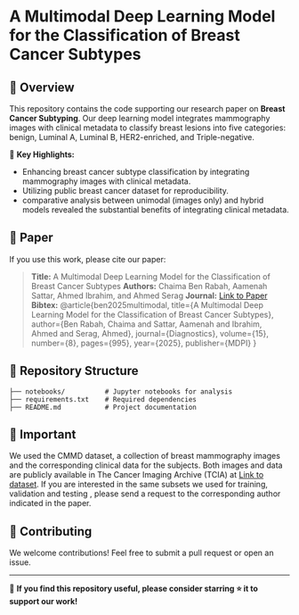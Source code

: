 # A Multimodal Deep Learning Model for the Classification of Breast Cancer Subtypes


## 📝 Overview

This repository contains the code supporting our research paper on **Breast Cancer Subtyping**. Our deep learning model integrates mammography images with clinical metadata to classify breast lesions into five categories: benign, Luminal A, Luminal B, HER2-enriched, and Triple-negative.

🔬 **Key Highlights:**
- Enhancing breast cancer subtype classification by integrating mammography images with clinical metadata.
- Utilizing public breast cancer dataset for reproducibility.
- comparative analysis between unimodal (images only) and hybrid models revealed the substantial benefits of integrating clinical metadata.

## 📄 Paper
If you use this work, please cite our paper:
> **Title:** A Multimodal Deep Learning Model for the Classification of Breast Cancer Subtypes
> **Authors:** Chaima Ben Rabah, Aamenah Sattar, Ahmed Ibrahim, and Ahmed Serag
> **Journal:** [Link to Paper]([https://your-paper-link.com](https://www.mdpi.com/2075-4418/15/8/995))
> **Bibtex:**
@article{ben2025multimodal,
  title={A Multimodal Deep Learning Model for the Classification of Breast Cancer Subtypes},
  author={Ben Rabah, Chaima and Sattar, Aamenah and Ibrahim, Ahmed and Serag, Ahmed},
  journal={Diagnostics},
  volume={15},
  number={8},
  pages={995},
  year={2025},
  publisher={MDPI}
}

## 📂 Repository Structure
```
├── notebooks/          # Jupyter notebooks for analysis
├── requirements.txt    # Required dependencies
├── README.md           # Project documentation
```

## 🚀 Important

We used the CMMD dataset, a collection of breast mammography images and the corresponding clinical data for the subjects. Both images and data are publicly available in The Cancer Imaging Archive (TCIA) at [Link to dataset](https://www.cancerimagingarchive.net/). If you are interested in the same subsets we used for training, validation and testing , please send a request to the corresponding author indicated in the paper.

## 🤝 Contributing
We welcome contributions! Feel free to submit a pull request or open an issue.


---

🌟 **If you find this repository useful, please consider starring ⭐ it to support our work!**

